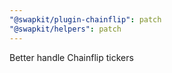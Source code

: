 ```yaml
---
"@swapkit/plugin-chainflip": patch
"@swapkit/helpers": patch
---
```


Better handle Chainflip tickers
